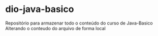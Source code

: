 # dio-java-basico
Repositório para armazenar todo o conteúdo do curso de Java-Basico
Alterando o conteudo do arquivo de forma local
